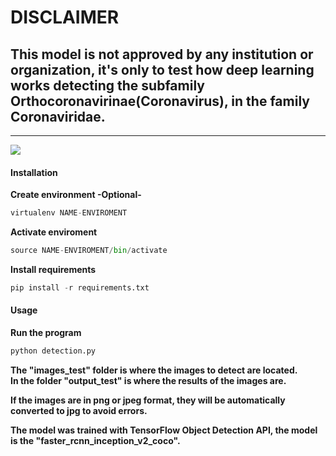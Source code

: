 <h1>DISCLAIMER</h1>

<h2>This model is not approved by any institution or organization, it's only to test how deep learning works detecting the subfamily Orthocoronavirinae(Coronavirus), in the family Coronaviridae.</h2>

<hr>


<img src="https://github.com/Ariel0123/SARS-CoV-2-DETECTION/blob/master/output_test/images_test/bn38th.jpg" />

<h4>Installation</h4>
<strong>Create environment -Optional-</strong><br>

```python
virtualenv NAME-ENVIROMENT
```

<strong>Activate enviroment</strong>

```python
source NAME-ENVIROMENT/bin/activate
```

<strong>Install requirements</strong>

```python
pip install -r requirements.txt
```

<h4>Usage</h4>
<strong>Run the program</strong><br>

```python
python detection.py
```
<strong>The "images_test" folder is where the images to detect are located.</strong><br>
<strong>In the folder "output_test" is where the results of the images are.</strong><br>

<strong>If the images are in png or jpeg format, they will be automatically converted to jpg to avoid errors.</strong>

<strong>The model was trained with TensorFlow Object Detection API, the model is the "faster_rcnn_inception_v2_coco".</strong>



